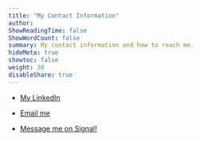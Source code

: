```yaml
---
title: "My Contact Information"
author: 
ShowReadingTime: false
ShowWordCount: false
summary: My contact information and how to reach me.
hideMeta: true
showtoc: false
weight: 30
disableShare: true
---
```


- [My LinkedIn](https://www.linkedin.com/in/luke-arbuthnot-4bb337258?trk=&original_referer=)

- [Email me](mailto:privseclaw@pm.me)

- [Message me on Signal!](https://signal.me/#eu/SW92fNJHedaSAG0QKgIx-NBzNKUutImhMytX2SZiNZvM6HRYEShBG5o-Edeku7MN)